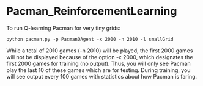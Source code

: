 # Pacman_ReinforcementLearning


To run Q-learning Pacman for very tiny grids:
```
python pacman.py -p PacmanQAgent -x 2000 -n 2010 -l smallGrid
```
While a total of 2010 games (-n 2010) will be played, the first 2000 games will not be displayed because of the option -x 2000, which designates the first 2000 games for training (no output). Thus, you will only see Pacman play the last 10 of these games which are for testing. During training, you will see output every 100 games with statistics about how Pacman is faring.



